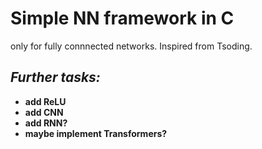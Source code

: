 # **Simple NN framework in C**
only for fully connnected networks. Inspired from Tsoding.
## *Further tasks:*
- **add ReLU**
- **add CNN**
- **add RNN?**
- **maybe implement Transformers?**
